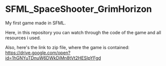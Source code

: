 # SFML_SpaceShooter_GrimHorizon
My first game made in SFML.

Here, in this repository you can watch through the code of the game and all resources i used.

Also, here's the link to zip file, where the game is contained: https://drive.google.com/open?id=1hGNYuTDnuW6DWkDiMn8tVt2HESIpYFgd
